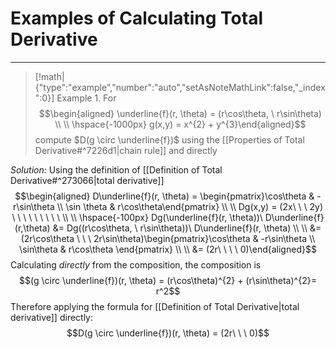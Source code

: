 # Examples of Calculating Total Derivative
---

> [!math|{"type":"example","number":"auto","setAsNoteMathLink":false,"_index":0}] Example 1.
> For 
> $$\begin{aligned} \underline{f}(r, \theta) = (r\cos\theta, \ r\sin\theta) \\ \\
> \hspace{-1000px} g(x,y) = x^{2} + y^{3}\end{aligned}$$
> compute $D(g \circ \underline{f})$ using the [[Properties of  Total Derivative#^7226d1|chain rule]] and directly

*Solution:* Using the definition of [[Definition of Total Derivative#^273066|total derivative]]
$$\begin{aligned} D\underline{f}(r, \theta) = \begin{pmatrix}\cos\theta & -r\sin\theta  \\ \sin \theta & r\cos\theta\end{pmatrix} \\ \\
Dg(x,y) = (2x\ \ \  2y) \ \ \ \ \ \ \ \ \ \\ \\
\hspace{-100px} Dg(\underline{f}(r, \theta))\ D\underline{f}(r,\theta) &= Dg((r\cos\theta, \ r\sin\theta))\ D\underline{f}(r, \theta) \\ \\
&= (2r\cos\theta \ \ \ 2r\sin\theta)\begin{pmatrix}\cos\theta & -r\sin\theta \\ \sin\theta & r\cos\theta \end{pmatrix} \\ \\ 
&= (2r\ \ \ \  0)\end{aligned}$$
Calculating *directly* from the composition, the composition is
$$(g \circ \underline{f})(r, \theta) = (r\cos\theta)^{2} + (r\sin\theta)^{2}= r^2$$
Therefore applying the formula for [[Definition of Total Derivative|total derivative]] directly:
$$D(g \circ \underline{f})(r, \theta) = (2r\ \ \ 0)$$